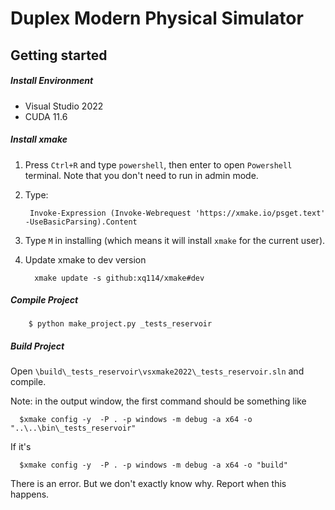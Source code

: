# Duplex Modern Physical Simulator

## Getting started

##### Install Environment
- Visual Studio 2022
- CUDA 11.6

##### Install xmake

1. Press `Ctrl+R` and type `powershell`, then enter to open `Powershell` terminal. Note that you don't need to run in admin mode.
2. Type:

        Invoke-Expression (Invoke-Webrequest 'https://xmake.io/psget.text' -UseBasicParsing).Content
3. Type `M` in installing (which means it will install `xmake` for the current user).
4. Update xmake to dev version

         xmake update -s github:xq114/xmake#dev

##### Compile Project
        $ python make_project.py _tests_reservoir

##### Build Project
Open `\build\_tests_reservoir\vsxmake2022\_tests_reservoir.sln` and compile.

Note: in the output window, the first command should be something like

      $xmake config -y  -P . -p windows -m debug -a x64 -o "..\..\bin\_tests_reservoir"

If it's

      $xmake config -y  -P . -p windows -m debug -a x64 -o "build"
There is an error. But we don't exactly know why. Report when this happens.      
